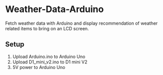 # Weather-Data-Arduino
Fetch weather data with Arduino and display recommendation of weather related items to bring on an LCD screen.

## Setup
1. Upload Arduino.ino to Arduino Uno
2. Upload D1_mini_v2.ino to D1 mini V2
3. 5V power to Arduino Uno
